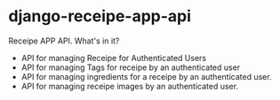 # django-receipe-app-api

Receipe APP API.
What's in it?

- API for managing Receipe for Authenticated Users
- API for managing Tags for receipe by an authenticated user
- API for managing ingredients for a receipe by an authenticated user.
- API for managing receipe images by an authenticated user.
